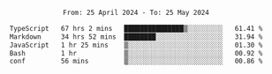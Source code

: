 <div align="center">
<p style="text-align: center;">
<!--START_SECTION:waka-->

```txt
From: 25 April 2024 - To: 25 May 2024

TypeScript   67 hrs 2 mins   ███████████████▒░░░░░░░░░   61.41 %
Markdown     34 hrs 52 mins  ████████░░░░░░░░░░░░░░░░░   31.94 %
JavaScript   1 hr 25 mins    ▒░░░░░░░░░░░░░░░░░░░░░░░░   01.30 %
Bash         1 hr            ▒░░░░░░░░░░░░░░░░░░░░░░░░   00.92 %
conf         56 mins         ▒░░░░░░░░░░░░░░░░░░░░░░░░   00.86 %
```

<!--END_SECTION:waka-->
</p>
</div>
